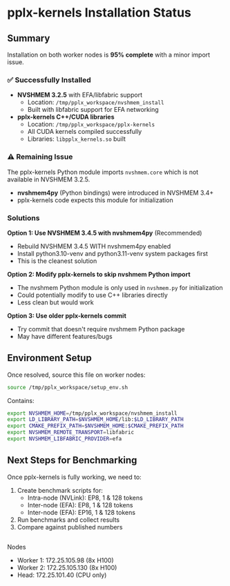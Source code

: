# pplx-kernels Installation Status

## Summary

Installation on both worker nodes is **95% complete** with a minor import issue.

### ✅ Successfully Installed
- **NVSHMEM 3.2.5** with EFA/libfabric support
  - Location: `/tmp/pplx_workspace/nvshmem_install`
  - Built with libfabric support for EFA networking
- **pplx-kernels C++/CUDA libraries**
  - Location: `/tmp/pplx_workspace/pplx-kernels`
  - All CUDA kernels compiled successfully
  - Libraries: `libpplx_kernels.so` built

### ⚠️ Remaining Issue
The pplx-kernels Python module imports `nvshmem.core` which is not available in NVSHMEM 3.2.5.
- **nvshmem4py** (Python bindings) were introduced in NVSHMEM 3.4+
- pplx-kernels code expects this module for initialization

### Solutions

**Option 1: Use NVSHMEM 3.4.5 with nvshmem4py** (Recommended)
- Rebuild NVSHMEM 3.4.5 WITH nvshmem4py enabled
- Install python3.10-venv and python3.11-venv system packages first
- This is the cleanest solution

**Option 2: Modify pplx-kernels to skip nvshmem Python import**
- The nvshmem Python module is only used in `nvshmem.py` for initialization
- Could potentially modify to use C++ libraries directly
- Less clean but would work

**Option 3: Use older pplx-kernels commit**
- Try commit that doesn't require nvshmem Python package
- May have different features/bugs

## Environment Setup

Once resolved, source this file on worker nodes:
```bash
source /tmp/pplx_workspace/setup_env.sh
```

Contains:
```bash
export NVSHMEM_HOME=/tmp/pplx_workspace/nvshmem_install
export LD_LIBRARY_PATH=$NVSHMEM_HOME/lib:$LD_LIBRARY_PATH
export CMAKE_PREFIX_PATH=$NVSHMEM_HOME:$CMAKE_PREFIX_PATH
export NVSHMEM_REMOTE_TRANSPORT=libfabric
export NVSHMEM_LIBFABRIC_PROVIDER=efa
```

## Next Steps for Benchmarking

Once pplx-kernels is fully working, we need to:
1. Create benchmark scripts for:
   - Intra-node (NVLink): EP8, 1 & 128 tokens
   - Inter-node (EFA): EP8, 1 & 128 tokens  
   - Inter-node (EFA): EP16, 1 & 128 tokens
2. Run benchmarks and collect results
3. Compare against published numbers

##

 Nodes
- Worker 1: 172.25.105.98 (8x H100)
- Worker 2: 172.25.105.130 (8x H100)
- Head: 172.25.101.40 (CPU only)

